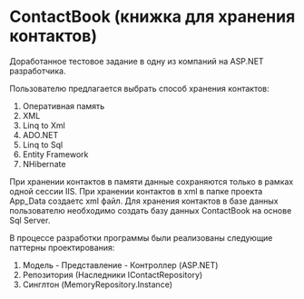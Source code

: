 ContactBook (книжка для хранения контактов)
===========

Доработанное тестовое задание в одну из компаний на ASP.NET разработчика.

Пользователю предлагается выбрать способ хранения контактов:
1. Оперативная память
2. XML
3. Linq to Xml
4. ADO.NET
5. Linq to Sql
6. Entity Framework
7. NHibernate

При хранении контактов в памяти данные сохраняются только в рамках одной сессии IIS.
При хранении контактов в xml в папке проекта App_Data создаетс xml файл.
Для хранения контактов в базе данных пользователю необходимо создать базу данных ContactBook на основе Sql Server.


В процессе разработки программы были реализованы следующие паттерны проектирования: 
1. Модель - Представление - Контроллер (ASP.NET)
2. Репозитория (Наследники IContactRepository)
3. Синглтон (MemoryRepository.Instance)

